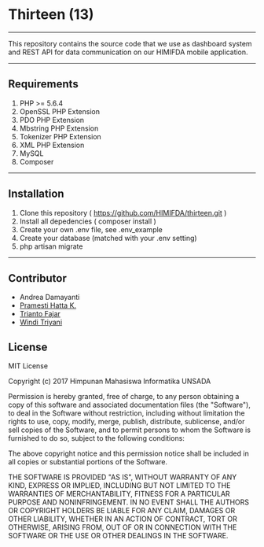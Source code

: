 # Thirteen (13)
---- 
This repository contains the source code that we use as dashboard system and REST API for data communication on our HIMIFDA mobile application.

----
## Requirements 
1. PHP >= 5.6.4
2. OpenSSL PHP Extension
3. PDO PHP Extension
4. Mbstring PHP Extension
5. Tokenizer PHP Extension
6. XML PHP Extension
7. MySQL
8. Composer

----
## Installation 
1. Clone this repository ( https://github.com/HIMIFDA/thirteen.git )
2. Install all depedencies ( composer install )
3. Create your own .env file, see .env_example
4. Create your database (matched with your .env setting)
5. php artisan migrate

----
## Contributor 
* Andrea Damayanti
* [Pramesti Hatta K.](https://github.com/opam22)
* [Trianto Fajar](https://github.com/triantofajar)
* [Windi Triyani](https://github.com/winditriyani)


## License
MIT License

Copyright (c) 2017 Himpunan Mahasiswa Informatika UNSADA

Permission is hereby granted, free of charge, to any person obtaining a copy
of this software and associated documentation files (the "Software"), to deal
in the Software without restriction, including without limitation the rights
to use, copy, modify, merge, publish, distribute, sublicense, and/or sell
copies of the Software, and to permit persons to whom the Software is
furnished to do so, subject to the following conditions:

The above copyright notice and this permission notice shall be included in all
copies or substantial portions of the Software.

THE SOFTWARE IS PROVIDED "AS IS", WITHOUT WARRANTY OF ANY KIND, EXPRESS OR
IMPLIED, INCLUDING BUT NOT LIMITED TO THE WARRANTIES OF MERCHANTABILITY,
FITNESS FOR A PARTICULAR PURPOSE AND NONINFRINGEMENT. IN NO EVENT SHALL THE
AUTHORS OR COPYRIGHT HOLDERS BE LIABLE FOR ANY CLAIM, DAMAGES OR OTHER
LIABILITY, WHETHER IN AN ACTION OF CONTRACT, TORT OR OTHERWISE, ARISING FROM,
OUT OF OR IN CONNECTION WITH THE SOFTWARE OR THE USE OR OTHER DEALINGS IN THE
SOFTWARE.
